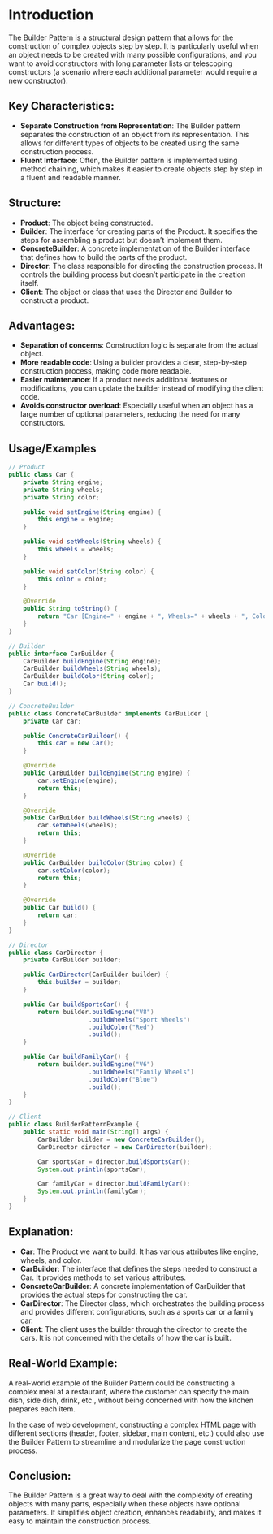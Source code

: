 # Introduction

The Builder Pattern is a structural design pattern that allows for the construction of complex objects step by step. It is particularly useful when an object needs to be created with many possible configurations, and you want to avoid constructors with long parameter lists or telescoping constructors (a scenario where each additional parameter would require a new constructor).

## Key Characteristics:

- **Separate Construction from Representation**: The Builder pattern separates the construction of an object from its representation. This allows for different types of objects to be created using the same construction process.
- **Fluent Interface**: Often, the Builder pattern is implemented using method chaining, which makes it easier to create objects step by step in a fluent and readable manner.

## Structure:

- **Product**: The object being constructed.
- **Builder**: The interface for creating parts of the Product. It specifies the steps for assembling a product but doesn’t implement them.
- **ConcreteBuilder**: A concrete implementation of the Builder interface that defines how to build the parts of the product.
- **Director**: The class responsible for directing the construction process. It controls the building process but doesn’t participate in the creation itself.
- **Client**: The object or class that uses the Director and Builder to construct a product.

## Advantages:

- **Separation of concerns**: Construction logic is separate from the actual object.
- **More readable code**: Using a builder provides a clear, step-by-step construction process, making code more readable.
- **Easier maintenance**: If a product needs additional features or modifications, you can update the builder instead of modifying the client code.
- **Avoids constructor overload**: Especially useful when an object has a large number of optional parameters, reducing the need for many constructors.

## Usage/Examples

```java
// Product
public class Car {
    private String engine;
    private String wheels;
    private String color;

    public void setEngine(String engine) {
        this.engine = engine;
    }

    public void setWheels(String wheels) {
        this.wheels = wheels;
    }

    public void setColor(String color) {
        this.color = color;
    }

    @Override
    public String toString() {
        return "Car [Engine=" + engine + ", Wheels=" + wheels + ", Color=" + color + "]";
    }
}

// Builder
public interface CarBuilder {
    CarBuilder buildEngine(String engine);
    CarBuilder buildWheels(String wheels);
    CarBuilder buildColor(String color);
    Car build();
}

// ConcreteBuilder
public class ConcreteCarBuilder implements CarBuilder {
    private Car car;

    public ConcreteCarBuilder() {
        this.car = new Car();
    }

    @Override
    public CarBuilder buildEngine(String engine) {
        car.setEngine(engine);
        return this;
    }

    @Override
    public CarBuilder buildWheels(String wheels) {
        car.setWheels(wheels);
        return this;
    }

    @Override
    public CarBuilder buildColor(String color) {
        car.setColor(color);
        return this;
    }

    @Override
    public Car build() {
        return car;
    }
}

// Director
public class CarDirector {
    private CarBuilder builder;

    public CarDirector(CarBuilder builder) {
        this.builder = builder;
    }

    public Car buildSportsCar() {
        return builder.buildEngine("V8")
                      .buildWheels("Sport Wheels")
                      .buildColor("Red")
                      .build();
    }

    public Car buildFamilyCar() {
        return builder.buildEngine("V6")
                      .buildWheels("Family Wheels")
                      .buildColor("Blue")
                      .build();
    }
}

// Client
public class BuilderPatternExample {
    public static void main(String[] args) {
        CarBuilder builder = new ConcreteCarBuilder();
        CarDirector director = new CarDirector(builder);

        Car sportsCar = director.buildSportsCar();
        System.out.println(sportsCar);

        Car familyCar = director.buildFamilyCar();
        System.out.println(familyCar);
    }
}
```

## Explanation:

- **Car**: The Product we want to build. It has various attributes like engine, wheels, and color.
- **CarBuilder**: The interface that defines the steps needed to construct a Car. It provides methods to set various attributes.
- **ConcreteCarBuilder**: A concrete implementation of CarBuilder that provides the actual steps for constructing the car.
- **CarDirector**: The Director class, which orchestrates the building process and provides different configurations, such as a sports car or a family car.
- **Client**: The client uses the builder through the director to create the cars. It is not concerned with the details of how the car is built.

## Real-World Example:

A real-world example of the Builder Pattern could be constructing a complex meal at a restaurant, where the customer can specify the main dish, side dish, drink, etc., without being concerned with how the kitchen prepares each item.

In the case of web development, constructing a complex HTML page with different sections (header, footer, sidebar, main content, etc.) could also use the Builder Pattern to streamline and modularize the page construction process.

## Conclusion:

The Builder Pattern is a great way to deal with the complexity of creating objects with many parts, especially when these objects have optional parameters. It simplifies object creation, enhances readability, and makes it easy to maintain the construction process.
